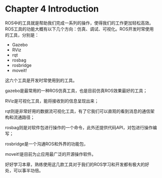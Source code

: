 # Chapter 4 Introduction  

ROS中的工具就是帮助我们完成一系列的操作，使得我们的工作更加轻松高效。ROS工具的功能大概有以下几个方向：仿真、调试、可视化。ROS开发时常使用的工具，分别是：
* Gazebo
* RViz
* rqt
* rosbag
* rosbridge
* moveit!

这六个工具是开发时常使用到的工具。

gazebo是最常用的一种ROS仿真工具，也是目前仿真ROS效果最好的工具；

RViz是可视化工具，能将接收到的信息呈现出来；

rqt则是非常好用的数据流可视化工具，有了它我们可以直观的看到消息的通信架构和流通路径；

rosbag则是对软件包进行操作的一个命令，此外还提供代码API，对包进行操作编写；

rosbridge是一个沟通ROS和外界的功能包，

moveit!是目前为止应用最广泛的开源操作软件。

好好学习本章，熟练使用这几款工具对于我们的ROS学习和开发都有极大的好处，可以事半功倍。